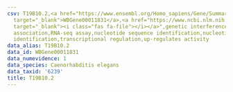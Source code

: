 ```yaml
---
csv: T19B10.2,<a href="https://www.ensembl.org/Homo_sapiens/Gene/Summary?db=core;g=WBGene00011831"
  target="_blank">WBGene00011831</a>,<a href="https://www.ncbi.nlm.nih.gov/pubmed/27496166"
  target="_blank"><i class="fas fa-file"></i></a>",genetic interference,functional
  association,RNA-seq assay,nucleotide sequence identification,nucleotide sequence
  identification,transcriptional regulation,up-regulates activity
data_alias: T19B10.2
data_id: WBGene00011831
data_numevidence: 1
data_species: Caenorhabditis elegans
data_taxid: '6239'
title: T19B10.2
---
```

